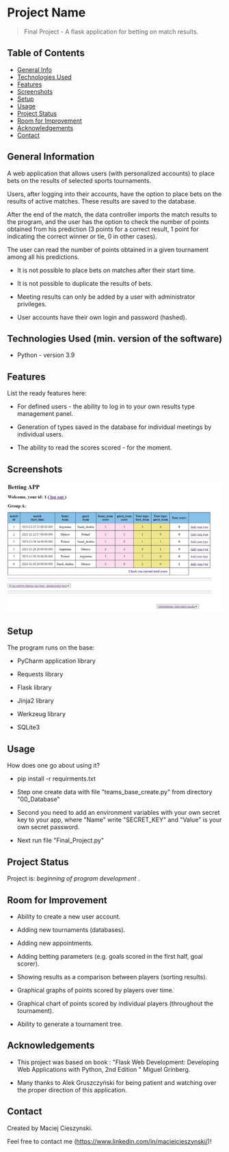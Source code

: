 # Project Name
> Final Project - A flask application for betting on match results.
## Table of Contents
* [General Info](#general-information)
* [Technologies Used](#technologies-used)
* [Features](#features)
* [Screenshots](#screenshots)
* [Setup](#setup)
* [Usage](#usage)
* [Project Status](#project-status)
* [Room for Improvement](#room-for-improvement)
* [Acknowledgements](#acknowledgements)
* [Contact](#contact)
<!-- * [License](#license) -->
## General Information

A web application that allows users (with personalized accounts) to place bets on the results of selected sports tournaments.

Users, after logging into their accounts, have the option to place bets on the results of active matches. These results are saved to the database.

After the end of the match, the data controller imports the match results to the program, and the user has the option to check the number of points obtained from his prediction (3 points for a correct result, 1 point for indicating the correct winner or tie, 0 in other cases).

The user can read the number of points obtained in a given tournament among all his predictions.

- It is not possible to place bets on matches after their start time.


- It is not possible to duplicate the results of bets.


- Meeting results can only be added by a user with administrator privileges.


- User accounts have their own login and password (hashed).

<!-- You don't have to answer all the questions - just the ones relevant to your project. -->
## Technologies Used (min. version of the software)

- Python - version 3.9
## Features
List the ready features here:
- For defined users - the ability to log in to your own results type management panel.


- Generation of types saved in the database for individual meetings by individual users.


- The ability to read the scores scored - for the moment.


## Screenshots
![Example screenshot](./Screenshot.JPG)
<!-- If you have screenshots you'd like to share, include them here. -->
## Setup
The program runs on the base:

- PyCharm application library

- Requests library

- Flask library 

- Jinja2 library

- Werkzeug library

- SQLite3

## Usage
How does one go about using it?
- pip install -r requirments.txt


- Step one create data with file "teams_base_create.py" from directory "00_Database"


- Second you need to add an environment variables with your own secret key to your app, where 
"Name" write "SECRET_KEY" and "Value" is your own secret password.


- Next run file "Final_Project.py"


## Project Status
Project is:  _beginning of program development_ . 

## Room for Improvement
- Ability to create a new user account.


- Adding new tournaments (databases).


- Adding new appointments.


- Adding betting parameters (e.g. goals scored in the first half, goal scorer).


- Showing results as a comparison between players (sorting results).


- Graphical graphs of points scored by players over time.


- Graphical chart of points scored by individual players (throughout the tournament).


- Ability to generate a tournament tree.

## Acknowledgements

- This project was based on book : "Flask Web Development: Developing Web Applications with Python, 2nd Edition " Miguel Grinberg.


- Many thanks to Alek Gruszczyński for being patient and watching over the proper direction of this application.


## Contact
Created by Maciej Cieszynski. 

Feel free to contact me (https://www.linkedin.com/in/maciejcieszynski/)!



<!-- Optional -->